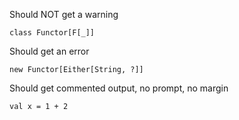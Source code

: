 Should NOT get a warning

```tut
class Functor[F[_]]
```

Should get an error

```tut:nofail
new Functor[Either[String, ?]]
```

Should get commented output, no prompt, no margin

```tut:book
val x = 1 + 2
```
